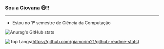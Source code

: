 ### Sou a Giovana 😄!!
_______________________________________________________________________________________________________________________________________________________________
- Estou no 1º semestre de Ciência da Computação

![Anurag's GitHub stats](https://github-readme-stats.vercel.app/api?username=giamorim21&show_icons=true&theme=radical)

![Top Langs](https://github-readme-stats.vercel.app/api/top-langs/?username=giamorim21&layout=compact)(https://github.com/giamorim21/github-readme-stats)

